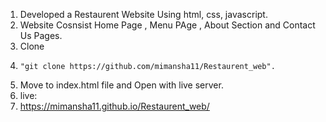 1. Developed a Restaurent Website Using html, css, javascript.
2. Website Cosnsist Home Page , Menu PAge , About Section and Contact Us Pages. 
3. Clone
4.     "git clone https://github.com/mimansha11/Restaurent_web".
5. Move to index.html file and Open with live server.
6. live:
7.  https://mimansha11.github.io/Restaurent_web/
